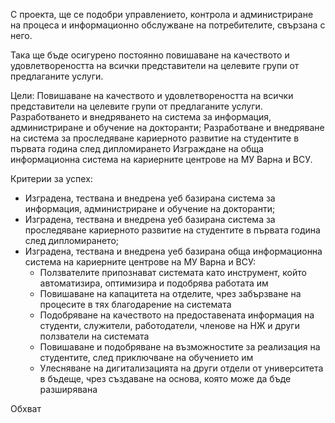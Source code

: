 С проекта, ще се подобри управлението, контрола и администриране на процеса и информационно обслужване на потребителите, свързана с него.

Така ще бъде осигурено постоянно повишаване на качеството и удовлетвореността на всички представители на целевите групи от предлаганите услуги.

Цели:
    Повишаване на качеството и удовлетвореността на всички представители на целевите групи от предлаганите услуги.
    Разработването и внедряването на система за информация, администриране и обучение на докторанти;
    Разработване и внедряване на система за проследяване кариерното развитие на студентите в първата година след дипломирането
    Изграждане на обща информационна система на кариерните центрове на МУ Варна и ВСУ.

Критерии за успех:

- Изградена, тествана и внедрена уеб базирана система за информация, администриране и обучение на докторанти;
- Изградена, тествана и внедрена уеб базирана система за проследяване кариерното развитие на студентите в първата година след дипломирането;
- Изградена, тествана и внедрена уеб базирана обща информационна система на кариерните центрове на МУ Варна и ВСУ:
    - Ползвателите припознават системата като инструмент, който автоматизира, оптимизира и подобрява работата им
    - Повишаване на капацитета на отделите, чрез забързване на процесите в тях благодарение на системата
    - Подобряване на качеството на предоставената информация на студенти, служители, работодатели, членове на НЖ и други ползватели на системата
    - Повишаване и подобряване на възможностите за реализация на студентите, след приключване на обучението им
    - Улесняване на дигитализацията на други отдели от университета в бъдеще, чрез създаване на основа, която може да бъде разширявана

Обхват